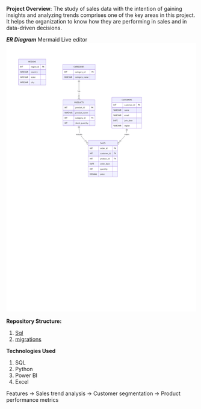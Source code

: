 **Project Overview**:
The study of sales data with the intention of gaining insights and analyzing trends comprises one of the key areas in this project. It helps the organization to know how they are performing in sales and in data-driven decisions.

_**ER Diagram**_ Mermaid Live editor
![png type of the ER Diagram](https://github.com/Satyapradeep24/Sales-Analytics/blob/main/migrations/er_diagram.png)


**Repository Structure:**
  1. [Sql](https://github.com/Satyapradeep24/Sales-Analytics/tree/main/sql)
  2. [migrations](https://github.com/Satyapradeep24/Sales-Analytics/tree/main/migrations)

**Technologies Used**
  1. SQL
  2. Python
  3. Power BI
  4. Excel




Features
  -> Sales trend analysis
  -> Customer segmentation
  -> Product performance metrics
